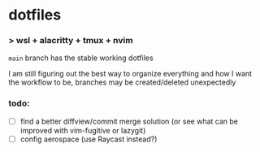 # dotfiles

### > wsl + alacritty + tmux + nvim

`main` branch has the stable working dotfiles

I am still figuring out the best way to organize everything and how I want the workflow to be, branches may be created/deleted unexpectedly

### todo:
* [ ] find a better diffview/commit merge solution (or see what can be improved with vim-fugitive or lazygit)
* [ ] config aerospace (use Raycast instead?)

